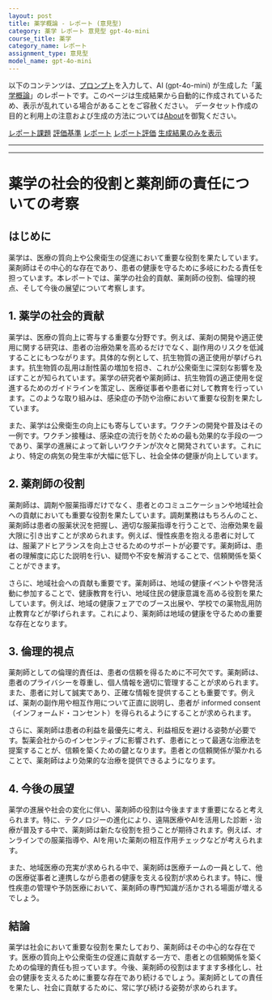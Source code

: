 ```yaml
---
layout: post
title: 薬学概論 - レポート (意見型)
category: 薬学 レポート 意見型 gpt-4o-mini
course_title: 薬学
category_name: レポート
assignment_type: 意見型
model_name: gpt-4o-mini
---
```


以下のコンテンツは、[プロンプト](http://127.0.0.1:8000/generated/薬学/gpt-4o-mini/prompt_レポート-意見型.md)を入力して、AI (gpt-4o-mini) が生成した「[薬学概論](/contents/薬学/)」のレポートです。このページは生成結果から自動的に作成されているため、表示が乱れている場合があることをご容赦ください。
データセット作成の目的と利用上の注意および生成の方法については[About](/About)を御覧ください。

[レポート課題](../レポート課題-意見型)
[評価基準](../評価基準-意見型)
[レポート](../レポート-意見型)
[レポート評価](../レポート評価-意見型)
[生成結果のみを表示](http://127.0.0.1:8000/generated/薬学/gpt-4o-mini/レポート-意見型.md)
  

***
***
  
# 薬学の社会的役割と薬剤師の責任についての考察

## はじめに

薬学は、医療の質向上や公衆衛生の促進において重要な役割を果たしています。薬剤師はその中心的な存在であり、患者の健康を守るために多岐にわたる責任を担っています。本レポートでは、薬学の社会的貢献、薬剤師の役割、倫理的視点、そして今後の展望について考察します。

## 1. 薬学の社会的貢献

薬学は、医療の質向上に寄与する重要な分野です。例えば、薬剤の開発や適正使用に関する研究は、患者の治療効果を高めるだけでなく、副作用のリスクを低減することにもつながります。具体的な例として、抗生物質の適正使用が挙げられます。抗生物質の乱用は耐性菌の増加を招き、これが公衆衛生に深刻な影響を及ぼすことが知られています。薬学の研究者や薬剤師は、抗生物質の適正使用を促進するためのガイドラインを策定し、医療従事者や患者に対して教育を行っています。このような取り組みは、感染症の予防や治療において重要な役割を果たしています。

また、薬学は公衆衛生の向上にも寄与しています。ワクチンの開発や普及はその一例です。ワクチン接種は、感染症の流行を防ぐための最も効果的な手段の一つであり、薬学の進展によって新しいワクチンが次々と開発されています。これにより、特定の病気の発生率が大幅に低下し、社会全体の健康が向上しています。

## 2. 薬剤師の役割

薬剤師は、調剤や服薬指導だけでなく、患者とのコミュニケーションや地域社会への貢献においても重要な役割を果たしています。調剤業務はもちろんのこと、薬剤師は患者の服薬状況を把握し、適切な服薬指導を行うことで、治療効果を最大限に引き出すことが求められます。例えば、慢性疾患を抱える患者に対しては、服薬アドヒアランスを向上させるためのサポートが必要です。薬剤師は、患者の理解度に応じた説明を行い、疑問や不安を解消することで、信頼関係を築くことができます。

さらに、地域社会への貢献も重要です。薬剤師は、地域の健康イベントや啓発活動に参加することで、健康教育を行い、地域住民の健康意識を高める役割を果たしています。例えば、地域の健康フェアでのブース出展や、学校での薬物乱用防止教育などが挙げられます。これにより、薬剤師は地域の健康を守るための重要な存在となります。

## 3. 倫理的視点

薬剤師としての倫理的責任は、患者の信頼を得るために不可欠です。薬剤師は、患者のプライバシーを尊重し、個人情報を適切に管理することが求められます。また、患者に対して誠実であり、正確な情報を提供することも重要です。例えば、薬剤の副作用や相互作用について正直に説明し、患者が informed consent（インフォームド・コンセント）を得られるようにすることが求められます。

さらに、薬剤師は患者の利益を最優先に考え、利益相反を避ける姿勢が必要です。製薬会社からのインセンティブに影響されず、患者にとって最適な治療法を提案することが、信頼を築くための鍵となります。患者との信頼関係が築かれることで、薬剤師はより効果的な治療を提供できるようになります。

## 4. 今後の展望

薬学の進展や社会の変化に伴い、薬剤師の役割は今後ますます重要になると考えられます。特に、テクノロジーの進化により、遠隔医療やAIを活用した診断・治療が普及する中で、薬剤師は新たな役割を担うことが期待されます。例えば、オンラインでの服薬指導や、AIを用いた薬剤の相互作用チェックなどが考えられます。

また、地域医療の充実が求められる中で、薬剤師は医療チームの一員として、他の医療従事者と連携しながら患者の健康を支える役割が求められます。特に、慢性疾患の管理や予防医療において、薬剤師の専門知識が活かされる場面が増えるでしょう。

## 結論

薬学は社会において重要な役割を果たしており、薬剤師はその中心的な存在です。医療の質向上や公衆衛生の促進に貢献する一方で、患者との信頼関係を築くための倫理的責任も担っています。今後、薬剤師の役割はますます多様化し、社会の健康を支えるために重要な存在であり続けるでしょう。薬剤師としての責任を果たし、社会に貢献するために、常に学び続ける姿勢が求められます。
